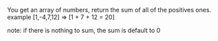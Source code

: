 You get an array of numbers, return the sum of all of the positives ones.
example [1,-4,7,12] => [1 + 7 + 12 = 20]

note: if there is nothing to sum, the sum is default to 0
